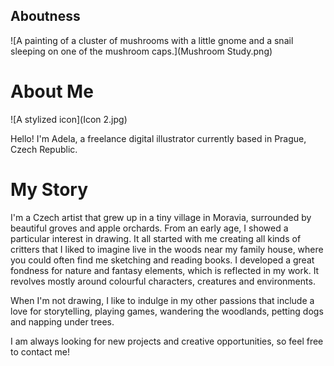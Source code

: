 ## Aboutness

![A painting of a cluster of mushrooms with a little gnome and a snail sleeping on one of the mushroom caps.](Mushroom Study.png) 

# About Me

![A stylized icon](Icon 2.jpg)

Hello! I'm Adela, a freelance digital illustrator currently based in Prague, Czech Republic.

# My Story

I'm a Czech artist that grew up in a tiny village in Moravia, surrounded by beautiful groves and apple orchards. From an early age, I showed a particular interest in drawing. It all started with me creating all kinds of critters that I liked to imagine live in the woods near my family house, where you could often find me sketching and reading books. I developed a great fondness for nature and fantasy elements, which is reflected in my work. It revolves mostly around colourful characters, creatures and environments. 

When I'm not drawing, I like to indulge in my other passions that include a love for storytelling, playing games, wandering the woodlands, petting dogs and napping under trees.

I am always looking for new projects and creative opportunities, so feel free to contact me!
 




